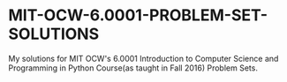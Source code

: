 # MIT-OCW-6.0001-PROBLEM-SET-SOLUTIONS
My solutions for MIT OCW's 6.0001 Introduction to Computer Science and Programming in Python Course(as taught in Fall 2016) Problem Sets.
